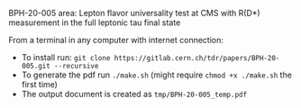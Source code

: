 BPH-20-005 area:
Lepton flavor universality test at CMS with R(D*) measurement in the full leptonic tau final state

From a terminal in any computer with internet connection:
- To install run: ``git clone https://gitlab.cern.ch/tdr/papers/BPH-20-005.git --recursive``
- To generate the pdf run ``./make.sh`` (might require ``chmod +x ./make.sh`` the first time)
- The output document is created as ``tmp/BPH-20-005_temp.pdf``